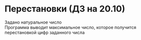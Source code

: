 # Перестановки (ДЗ на 20.10)
Задано натуральное число\
Программа выводит максимальное число, которое получится перестановкой цифр заданного числа
